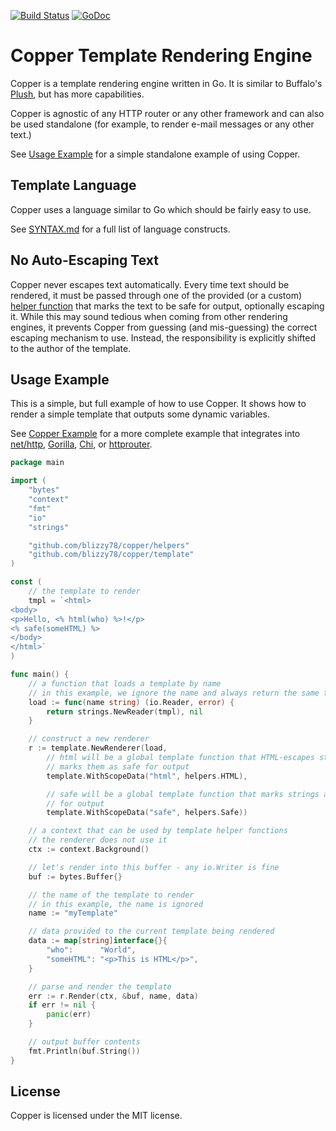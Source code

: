 [![Build Status](https://travis-ci.org/blizzy78/copper.svg?branch=master)](https://travis-ci.org/blizzy78/copper) [![GoDoc](https://godoc.org/github.com/blizzy78/copper?status.svg)](https://godoc.org/github.com/blizzy78/copper)


Copper Template Rendering Engine
================================

Copper is a template rendering engine written in Go. It is similar to Buffalo's [Plush],
but has more capabilities.

Copper is agnostic of any HTTP router or any other framework and can also be used
standalone (for example, to render e-mail messages or any other text.)

See [Usage Example](#usage-example) for a simple standalone example of using Copper.

Template Language
-----------------

Copper uses a language similar to Go which should be fairly easy to use.

See [SYNTAX.md] for a full list of language constructs.

No Auto-Escaping Text
---------------------

Copper never escapes text automatically. Every time text should be rendered, it must be
passed through one of the provided (or a custom) [helper function] that marks the text to be
safe for output, optionally escaping it. While this may sound tedious when coming from other
rendering engines, it prevents Copper from guessing (and mis-guessing) the correct escaping
mechanism to use. Instead, the responsibility is explicitly shifted to the author of the
template.

Usage Example
-------------

This is a simple, but full example of how to use Copper. It shows how to render a simple
template that outputs some dynamic variables.

See [Copper Example] for a more complete example that integrates into [net/http], [Gorilla],
[Chi], or [httprouter].

```go
package main

import (
	"bytes"
	"context"
	"fmt"
	"io"
	"strings"

	"github.com/blizzy78/copper/helpers"
	"github.com/blizzy78/copper/template"
)

const (
	// the template to render
	tmpl = `<html>
<body>
<p>Hello, <% html(who) %>!</p>
<% safe(someHTML) %>
</body>
</html>`
)

func main() {
	// a function that loads a template by name
	// in this example, we ignore the name and always return the same template
	load := func(name string) (io.Reader, error) {
		return strings.NewReader(tmpl), nil
	}

	// construct a new renderer
	r := template.NewRenderer(load,
		// html will be a global template function that HTML-escapes strings and
		// marks them as safe for output
		template.WithScopeData("html", helpers.HTML),

		// safe will be a global template function that marks strings as safe
		// for output
		template.WithScopeData("safe", helpers.Safe))

	// a context that can be used by template helper functions
	// the renderer does not use it
	ctx := context.Background()

	// let's render into this buffer - any io.Writer is fine
	buf := bytes.Buffer{}

	// the name of the template to render
	// in this example, the name is ignored
	name := "myTemplate"

	// data provided to the current template being rendered
	data := map[string]interface{}{
		"who":      "World",
		"someHTML": "<p>This is HTML</p>",
	}

	// parse and render the template
	err := r.Render(ctx, &buf, name, data)
	if err != nil {
		panic(err)
	}

	// output buffer contents
	fmt.Println(buf.String())
}
```

License
-------

Copper is licensed under the MIT license.



[Plush]: https://github.com/gobuffalo/plush
[Copper Example]: https://github.com/blizzy78/copperexample
[net/http]: https://golang.org/pkg/net/http/
[Gorilla]: https://github.com/gorilla/mux
[Chi]: https://github.com/go-chi/chi
[httprouter]: https://github.com/julienschmidt/httprouter
[SYNTAX.md]: SYNTAX.md
[helper function]: https://godoc.org/github.com/blizzy78/copper/helpers
